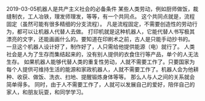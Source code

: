 2019-03-05机器人是共产主义社会的必备条件
某些人类劳动，例如厨师做饭，裁缝制衣，工人冶铁，理发师理发，等等，有一个共同点。
这个共同点就是，流程固定（虽然可能有很多精细的分支流程）。
凡是流程固定，不需要创造性的劳动行为，都可以让机器人代替人去做。
打印机就是这种机器人，它能代替人书写极其漂亮的文字，还能画画什么的。要知道在印刷术之前，古人是只能手动抄书的。
一旦这个机器人设计好了，制作好了，人只需给他提供能源（电）就行了。
人类社会是人为了生存而集结起来的，没有别人提供的衣食住行等产品，单个的人无法生存。
如果机器人能够代替人类的重复性劳动，人就不需要工作了。只要国家为每个人提供可维持生活的能源和家政机器人，人就不需要工作了。机器人会为他耕种、收获、做饭、洗衣、扫地、提醒锻炼身体等等。
那么人与人之间的关系就会简单得多。
同时，由于人不需要工作了，人就可以发展自己的爱好，陪伴自己的家人，和朋友玩耍，和同学学习。
